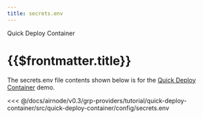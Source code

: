 ```yaml
---
title: secrets.env
---
```


<TitleSpan>Quick Deploy Container</TitleSpan>

# {{$frontmatter.title}}

The secrets.env file contents shown below is for the
[Quick Deploy Container](./) demo.

<!-- prettier-ignore -->
<<< @/docs/airnode/v0.3/grp-providers/tutorial/quick-deploy-container/src/quick-deploy-container/config/secrets.env
